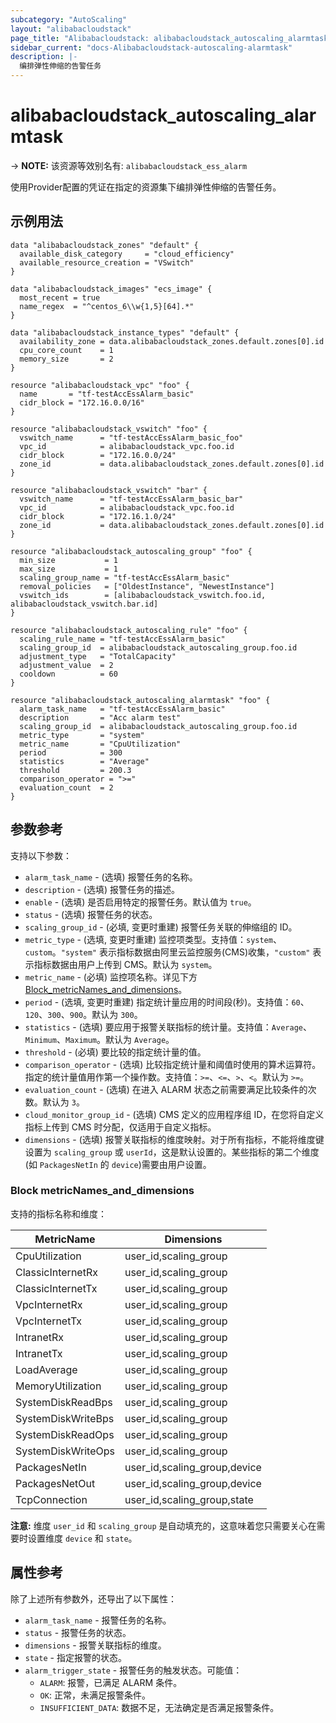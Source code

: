 ```yaml
---
subcategory: "AutoScaling"
layout: "alibabacloudstack"
page_title: "Alibabacloudstack: alibabacloudstack_autoscaling_alarmtask"
sidebar_current: "docs-Alibabacloudstack-autoscaling-alarmtask"
description: |- 
  编排弹性伸缩的告警任务
---
```


# alibabacloudstack_autoscaling_alarmtask
-> **NOTE:** 该资源等效别名有: `alibabacloudstack_ess_alarm`

使用Provider配置的凭证在指定的资源集下编排弹性伸缩的告警任务。

## 示例用法

```hcl
data "alibabacloudstack_zones" "default" {
  available_disk_category     = "cloud_efficiency"
  available_resource_creation = "VSwitch"
}

data "alibabacloudstack_images" "ecs_image" {
  most_recent = true
  name_regex  = "^centos_6\\w{1,5}[64].*"
}

data "alibabacloudstack_instance_types" "default" {
  availability_zone = data.alibabacloudstack_zones.default.zones[0].id
  cpu_core_count    = 1
  memory_size       = 2
}

resource "alibabacloudstack_vpc" "foo" {
  name       = "tf-testAccEssAlarm_basic"
  cidr_block = "172.16.0.0/16"
}

resource "alibabacloudstack_vswitch" "foo" {
  vswitch_name      = "tf-testAccEssAlarm_basic_foo"
  vpc_id            = alibabacloudstack_vpc.foo.id
  cidr_block        = "172.16.0.0/24"
  zone_id           = data.alibabacloudstack_zones.default.zones[0].id
}

resource "alibabacloudstack_vswitch" "bar" {
  vswitch_name      = "tf-testAccEssAlarm_basic_bar"
  vpc_id            = alibabacloudstack_vpc.foo.id
  cidr_block        = "172.16.1.0/24"
  zone_id           = data.alibabacloudstack_zones.default.zones[0].id
}

resource "alibabacloudstack_autoscaling_group" "foo" {
  min_size           = 1
  max_size           = 1
  scaling_group_name = "tf-testAccEssAlarm_basic"
  removal_policies   = ["OldestInstance", "NewestInstance"]
  vswitch_ids        = [alibabacloudstack_vswitch.foo.id, alibabacloudstack_vswitch.bar.id]
}

resource "alibabacloudstack_autoscaling_rule" "foo" {
  scaling_rule_name = "tf-testAccEssAlarm_basic"
  scaling_group_id  = alibabacloudstack_autoscaling_group.foo.id
  adjustment_type   = "TotalCapacity"
  adjustment_value  = 2
  cooldown          = 60
}

resource "alibabacloudstack_autoscaling_alarmtask" "foo" {
  alarm_task_name   = "tf-testAccEssAlarm_basic"
  description       = "Acc alarm test"
  scaling_group_id  = alibabacloudstack_autoscaling_group.foo.id
  metric_type       = "system"
  metric_name       = "CpuUtilization"
  period            = 300
  statistics        = "Average"
  threshold         = 200.3
  comparison_operator = ">="
  evaluation_count  = 2
}
```

## 参数参考

支持以下参数：

* `alarm_task_name` - (选填) 报警任务的名称。
* `description` - (选填) 报警任务的描述。
* `enable` - (选填) 是否启用特定的报警任务。默认值为 `true`。
* `status` - (选填) 报警任务的状态。
* `scaling_group_id` - (必填, 变更时重建) 报警任务关联的伸缩组的 ID。
* `metric_type` - (选填, 变更时重建) 监控项类型。支持值：`system`、`custom`。`"system"` 表示指标数据由阿里云监控服务(CMS)收集，`"custom"` 表示指标数据由用户上传到 CMS。默认为 `system`。
* `metric_name` - (必填) 监控项名称。详见下方 [Block_metricNames_and_dimensions](#block-metricnames_and_dimensions)。
* `period` - (选填, 变更时重建) 指定统计量应用的时间段(秒)。支持值：`60`、`120`、`300`、`900`。默认为 `300`。
* `statistics` - (选填) 要应用于报警关联指标的统计量。支持值：`Average`、`Minimum`、`Maximum`。默认为 `Average`。
* `threshold` - (必填) 要比较的指定统计量的值。
* `comparison_operator` - (选填) 比较指定统计量和阈值时使用的算术运算符。指定的统计量值用作第一个操作数。支持值：`>=`、`<=`、`>`、`<`。默认为 `>=`。
* `evaluation_count` - (选填) 在进入 ALARM 状态之前需要满足比较条件的次数。默认为 `3`。
* `cloud_monitor_group_id` - (选填) CMS 定义的应用程序组 ID，在您将自定义指标上传到 CMS 时分配，仅适用于自定义指标。
* `dimensions` - (选填) 报警关联指标的维度映射。对于所有指标，不能将维度键设置为 `scaling_group` 或 `userId`，这是默认设置的。某些指标的第二个维度(如 `PackagesNetIn` 的 `device`)需要由用户设置。

### Block metricNames_and_dimensions

支持的指标名称和维度：

| MetricName         | Dimensions                   |
|--------------------|-----------------------------|
| CpuUtilization     | user_id,scaling_group      |
| ClassicInternetRx  | user_id,scaling_group      |
| ClassicInternetTx  | user_id,scaling_group      |
| VpcInternetRx      | user_id,scaling_group      |
| VpcInternetTx      | user_id,scaling_group      |
| IntranetRx         | user_id,scaling_group      |
| IntranetTx         | user_id,scaling_group      |
| LoadAverage        | user_id,scaling_group      |
| MemoryUtilization  | user_id,scaling_group      |
| SystemDiskReadBps  | user_id,scaling_group      |
| SystemDiskWriteBps | user_id,scaling_group      |
| SystemDiskReadOps  | user_id,scaling_group      |
| SystemDiskWriteOps | user_id,scaling_group      |
| PackagesNetIn      | user_id,scaling_group,device |
| PackagesNetOut     | user_id,scaling_group,device |
| TcpConnection      | user_id,scaling_group,state |

**注意:** 维度 `user_id` 和 `scaling_group` 是自动填充的，这意味着您只需要关心在需要时设置维度 `device` 和 `state`。

## 属性参考

除了上述所有参数外，还导出了以下属性：

* `alarm_task_name` - 报警任务的名称。
* `status` - 报警任务的状态。
* `dimensions` - 报警关联指标的维度。
* `state` - 指定报警的状态。
* `alarm_trigger_state` - 报警任务的触发状态。可能值：
  * `ALARM`: 报警，已满足 ALARM 条件。
  * `OK`: 正常，未满足报警条件。
  * `INSUFFICIENT_DATA`: 数据不足，无法确定是否满足报警条件。